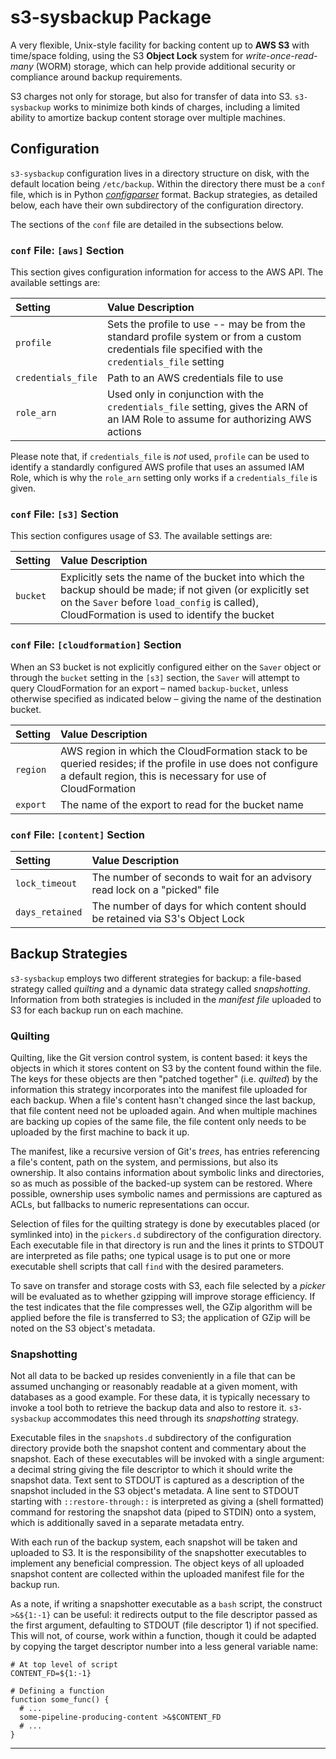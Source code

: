 # s3-sysbackup Package

A very flexible, Unix-style facility for backing content up to **AWS S3** with time/space folding, using the S3 **Object Lock** system for *write-once-read-many* (WORM) storage, which can help provide additional security or compliance around backup requirements.

S3 charges not only for storage, but also for transfer of data into S3.  `s3-sysbackup` works to minimize both kinds of charges, including a limited ability to amortize backup content storage over multiple machines.

## Configuration

`s3-sysbackup` configuration lives in a directory structure on disk, with the default location being `/etc/backup`.  Within the directory there must be a `conf` file, which is in Python [*configparser*][configparser] format.  Backup strategies, as detailed below, each have their own subdirectory of the configuration directory.

The sections of the `conf` file are detailed in the subsections below.

### `conf` File: `[aws]` Section

This section gives configuration information for access to the AWS API.  The available settings are:

| Setting | Value Description     |
| :------------- | :-------------------------------------------------------- |
| `profile` | Sets the profile to use -- may be from the standard profile system or from a custom credentials file specified with the `credentials_file` setting |
| `credentials_file` | Path to an AWS credentials file to use |
| `role_arn` | Used only in conjunction with the `credentials_file` setting, gives the ARN of an IAM Role to assume for authorizing AWS actions |

Please note that, if `credentials_file` is *not* used, `profile` can be used to identify a standardly configured AWS profile that uses an assumed IAM Role, which is why the `role_arn` setting only works if a `credentials_file` is given.

### `conf` File: `[s3]` Section

This section configures usage of S3.  The available settings are:

| Setting | Value Description |
| :------------- | :-------------------------------------------------------- |
| `bucket` | Explicitly sets the name of the bucket into which the backup should be made; if not given (or explicitly set on the `Saver` before `load_config` is called), CloudFormation is used to identify the bucket |

### `conf` File: `[cloudformation]` Section

When an S3 bucket is not explicitly configured either on the `Saver` object or through the `bucket` setting in the `[s3]` section, the `Saver` will attempt to query CloudFormation for an export – named `backup-bucket`, unless otherwise specified as indicated below – giving the name of the destination bucket.

| Setting | Value Description |
| :------------- | :-------------------------------------------------------- |
| `region` | AWS region in which the CloudFormation stack to be queried resides; if the profile in use does not configure a default region, this is necessary for use of CloudFormation |
| `export` | The name of the export to read for the bucket name |

### `conf` File: `[content]` Section

| Setting | Value Description |
| :------------- | :-------------------------------------------------------- |
| `lock_timeout` | The number of seconds to wait for an advisory read lock on a "picked" file |
| `days_retained` | The number of days for which content should be retained via S3's Object Lock |

## Backup Strategies

`s3-sysbackup` employs two different strategies for backup: a file-based strategy called *quilting* and a dynamic data strategy called *snapshotting*.  Information from both strategies is included in the *manifest file* uploaded to S3 for each backup run on each machine.

### Quilting

Quilting, like the Git version control system, is content based: it keys the objects in which it stores content on S3 by the content found within the file.  The keys for these objects are then "patched together" (i.e. *quilted*) by the information this strategy incorporates into the manifest file uploaded for each backup.  When a file's content hasn't changed since the last backup, that file content need not be uploaded again.  And when multiple machines are backing up copies of the same file, the file content only needs to be uploaded by the first machine to back it up.

The manifest, like a recursive version of Git's *trees*, has entries referencing a file's content, path on the system, and permissions, but also its ownership.  It also contains information about symbolic links and directories, so as much as possible of the backed-up system can be restored.  Where possible, ownership uses symbolic names and permissions are captured as ACLs, but fallbacks to numeric representations can occur.

Selection of files for the quilting strategy is done by executables placed (or symlinked into) in the `pickers.d` subdirectory of the configuration directory.  Each executable file in that directory is run and the lines it prints to STDOUT are interpreted as file paths; one typical usage is to put one or more executable shell scripts that call `find` with the desired parameters.

To save on transfer and storage costs with S3, each file selected by a *picker* will be evaluated as to whether gzipping will improve storage efficiency.  If the test indicates that the file compresses well, the GZip algorithm will be applied before the file is transferred to S3; the application of GZip will be noted on the S3 object's metadata.

### Snapshotting

Not all data to be backed up resides conveniently in a file that can be assumed unchanging or reasonably readable at a given moment, with databases as a good example.  For these data, it is typically necessary to invoke a tool both to retrieve the backup data and also to restore it.  `s3-sysbackup` accommodates this need through its *snapshotting* strategy.

Executable files in the `snapshots.d` subdirectory of the configuration directory provide both the snapshot content and commentary about the snapshot.  Each of these executables will be invoked with a single argument: a decimal string giving the file descriptor to which it should write the snapshot data.  Text sent to STDOUT is captured as a description of the snapshot included in the S3 object's metadata.  A line sent to STDOUT starting with `::restore-through::` is interpreted as giving a (shell formatted) command for restoring the snapshot data (piped to STDIN) onto a system, which is additionally saved in a separate metadata entry.

With each run of the backup system, each snapshot will be taken and uploaded to S3.  It is the responsibility of the snapshotter executables to implement any beneficial compression.  The object keys of all uploaded snapshot content are collected within the uploaded manifest file for the backup run.

As a note, if writing a snapshotter executable as a `bash` script, the construct `>&${1:-1}` can be useful: it redirects output to the file descriptor passed as the first argument, defaulting to STDOUT (file descriptor 1) if not specified.  This will not, of course, work within a function, though it could be adapted by copying the target descriptor number into a less general variable name:

```shell
# At top level of script
CONTENT_FD=${1:-1}

# Defining a function
function some_func() {
  # ...
  some-pipeline-producing-content >&$CONTENT_FD
  # ...
}
```

---
[configparser]: https://docs.python.org/3.6/library/configparser.html
